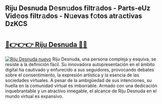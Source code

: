 ## Riju Desnuda D𝚎sn𝚞dos filtr𝚊dos - Parts-eUz Vid𝚎os filtr𝚊dos - N𝚞evas f𝚘tos atr𝚊ctivas DzKCS

# <h2><a href="http://mb95u0e.tromn.icu/?c=Riju+Desnuda">🔗👉👉👉 Riju Desnuda 🔗🔗</a></h2>

[![Riju Desnuda nuevo](https://i.imgur.com/pEAQMta.gif)](http://mb95u0e.tromn.icu/?c=Riju+Desnuda)
Riju Desnuda, una persona compleja y esquiva, se resiste a la definición fácil. Su innovadora autopresentación en el ámbito digital ha cautivado y enfurecido a sus seguidores, provocando debates sobre el consentimiento, la expresión artística y la esencia de las sociedades virtuales. A pesar de la ambigüedad de sus intenciones, su huella en la comunidad virtual es imborrable. Armado con una dedicación inquebrantable y un atractivo innegable, el alcance de Riju Desnuda en el mundo virtual es expansivo.
